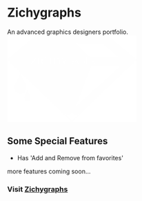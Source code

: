 # Zichygraphs
An advanced graphics designers portfolio. 
<img src="https://github.com/Ehceyn/zichy/blob/master/client/src/utilities/zichygraphs/zichygraphs.png" alt="zichygraphs" height="200" width="300"/>

## Some Special Features
- Has 'Add and Remove from favorites' 

more features coming soon...

### Visit [Zichygraphs](http://zichygraphs.herokuapp.com)
